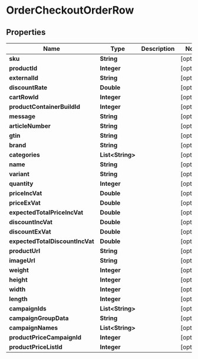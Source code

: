 

# OrderCheckoutOrderRow

## Properties

Name | Type | Description | Notes
------------ | ------------- | ------------- | -------------
**sku** | **String** |  |  [optional]
**productId** | **Integer** |  |  [optional]
**externalId** | **String** |  |  [optional]
**discountRate** | **Double** |  |  [optional]
**cartRowId** | **Integer** |  |  [optional]
**productContainerBuildId** | **Integer** |  |  [optional]
**message** | **String** |  |  [optional]
**articleNumber** | **String** |  |  [optional]
**gtin** | **String** |  |  [optional]
**brand** | **String** |  |  [optional]
**categories** | **List&lt;String&gt;** |  |  [optional]
**name** | **String** |  |  [optional]
**variant** | **String** |  |  [optional]
**quantity** | **Integer** |  |  [optional]
**priceIncVat** | **Double** |  |  [optional]
**priceExVat** | **Double** |  |  [optional]
**expectedTotalPriceIncVat** | **Double** |  |  [optional]
**discountIncVat** | **Double** |  |  [optional]
**discountExVat** | **Double** |  |  [optional]
**expectedTotalDiscountIncVat** | **Double** |  |  [optional]
**productUrl** | **String** |  |  [optional]
**imageUrl** | **String** |  |  [optional]
**weight** | **Integer** |  |  [optional]
**height** | **Integer** |  |  [optional]
**width** | **Integer** |  |  [optional]
**length** | **Integer** |  |  [optional]
**campaignIds** | **List&lt;String&gt;** |  |  [optional]
**campaignGroupData** | **String** |  |  [optional]
**campaignNames** | **List&lt;String&gt;** |  |  [optional]
**productPriceCampaignId** | **Integer** |  |  [optional]
**productPriceListId** | **Integer** |  |  [optional]




